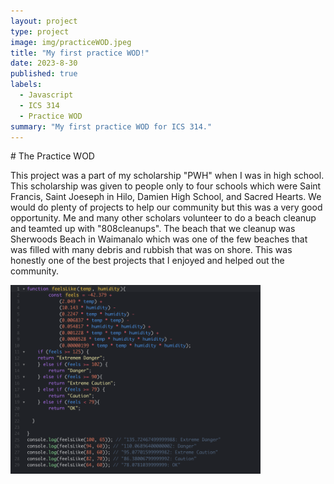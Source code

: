 ```yaml
---
layout: project
type: project
image: img/practiceWOD.jpeg
title: "My first practice WOD!"
date: 2023-8-30
published: true
labels:
  - Javascript
  - ICS 314
  - Practice WOD
summary: "My first practice WOD for ICS 314."
---
```


<div class="text-center p-4">
  
</div>
# The Practice WOD

This project was a part of my scholarship "PWH" when I was in high school. This scholarship was given to people only to four schools which were Saint Francis, Saint Joeseph in Hilo, Damien High School, and Sacred Hearts. We would do plenty of projects to help our community but this was a very good opportunity. Me and many other scholars volunteer to do a beach cleanup and teamted up with "808cleanups". The beach that we cleanup was Sherwoods Beach in Waimanalo which was one of the few beaches that was filled with many debris and rubbish that was on shore. This was honestly one of the best projects that I enjoyed and helped out the community. 

<img width="400px" src="../img/practiceWODTA.png" class="img-thumbnail" >


